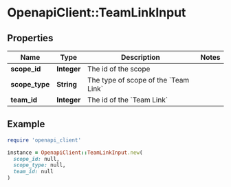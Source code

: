 # OpenapiClient::TeamLinkInput

## Properties

| Name | Type | Description | Notes |
| ---- | ---- | ----------- | ----- |
| **scope_id** | **Integer** | The id of the scope |  |
| **scope_type** | **String** | The type of scope of the &#x60;Team Link&#x60; |  |
| **team_id** | **Integer** | The id of the &#x60;Team Link&#x60; |  |

## Example

```ruby
require 'openapi_client'

instance = OpenapiClient::TeamLinkInput.new(
  scope_id: null,
  scope_type: null,
  team_id: null
)
```

